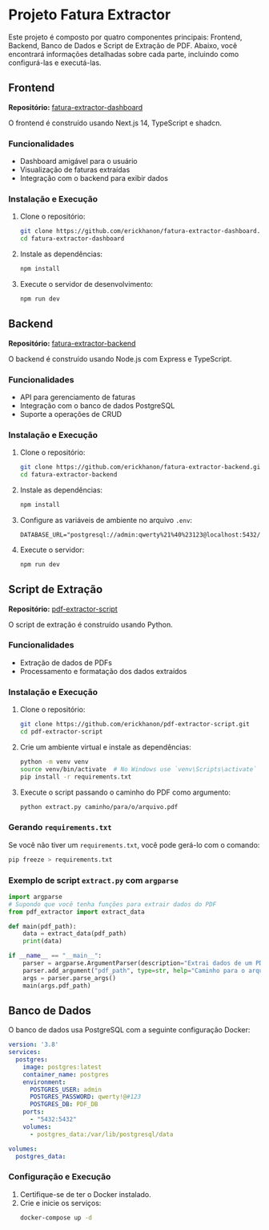 
# Projeto Fatura Extractor

Este projeto é composto por quatro componentes principais: Frontend, Backend, Banco de Dados e Script de Extração de PDF. Abaixo, você encontrará informações detalhadas sobre cada parte, incluindo como configurá-las e executá-las.

## Frontend

**Repositório:** [fatura-extractor-dashboard](https://github.com/erickhanon/fatura-extractor-dashboard)

O frontend é construído usando Next.js 14, TypeScript e shadcn.

### Funcionalidades
- Dashboard amigável para o usuário
- Visualização de faturas extraídas
- Integração com o backend para exibir dados

### Instalação e Execução
1. Clone o repositório:
   ```bash
   git clone https://github.com/erickhanon/fatura-extractor-dashboard.git
   cd fatura-extractor-dashboard
   ```
2. Instale as dependências:
   ```bash
   npm install
   ```
3. Execute o servidor de desenvolvimento:
   ```bash
   npm run dev
   ```

## Backend

**Repositório:** [fatura-extractor-backend](https://github.com/erickhanon/fatura-extractor-backend)

O backend é construído usando Node.js com Express e TypeScript.

### Funcionalidades
- API para gerenciamento de faturas
- Integração com o banco de dados PostgreSQL
- Suporte a operações de CRUD

### Instalação e Execução
1. Clone o repositório:
   ```bash
   git clone https://github.com/erickhanon/fatura-extractor-backend.git
   cd fatura-extractor-backend
   ```
2. Instale as dependências:
   ```bash
   npm install
   ```
3. Configure as variáveis de ambiente no arquivo `.env`:
   ```env
   DATABASE_URL="postgresql://admin:qwerty%21%40%23123@localhost:5432/PDF_DB"
   ```
4. Execute o servidor:
   ```bash
   npm run dev
   ```

## Script de Extração

**Repositório:** [pdf-extractor-script](https://github.com/erickhanon/pdf-extractor-script)

O script de extração é construído usando Python.

### Funcionalidades
- Extração de dados de PDFs
- Processamento e formatação dos dados extraídos

### Instalação e Execução
1. Clone o repositório:
   ```bash
   git clone https://github.com/erickhanon/pdf-extractor-script.git
   cd pdf-extractor-script
   ```
2. Crie um ambiente virtual e instale as dependências:
   ```bash
   python -m venv venv
   source venv/bin/activate  # No Windows use `venv\Scripts\activate`
   pip install -r requirements.txt
   ```
3. Execute o script passando o caminho do PDF como argumento:
   ```bash
   python extract.py caminho/para/o/arquivo.pdf
   ```

### Gerando `requirements.txt`
Se você não tiver um `requirements.txt`, você pode gerá-lo com o comando:
```bash
pip freeze > requirements.txt
```

### Exemplo de script `extract.py` com `argparse`
```python
import argparse
# Supondo que você tenha funções para extrair dados do PDF
from pdf_extractor import extract_data

def main(pdf_path):
    data = extract_data(pdf_path)
    print(data)

if __name__ == "__main__":
    parser = argparse.ArgumentParser(description="Extrai dados de um PDF.")
    parser.add_argument("pdf_path", type=str, help="Caminho para o arquivo PDF.")
    args = parser.parse_args()
    main(args.pdf_path)
```

## Banco de Dados

O banco de dados usa PostgreSQL com a seguinte configuração Docker:

```yaml
version: '3.8'
services:
  postgres:
    image: postgres:latest
    container_name: postgres
    environment:
      POSTGRES_USER: admin
      POSTGRES_PASSWORD: qwerty!@#123
      POSTGRES_DB: PDF_DB
    ports:
      - "5432:5432"
    volumes:
      - postgres_data:/var/lib/postgresql/data

volumes:
  postgres_data:
```

### Configuração e Execução
1. Certifique-se de ter o Docker instalado.
2. Crie e inicie os serviços:
   ```bash
   docker-compose up -d
   ```
